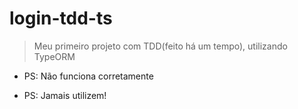 # login-tdd-ts

> Meu primeiro projeto com TDD(feito há um tempo), utilizando TypeORM

-   PS: Não funciona corretamente

-   PS: Jamais utilizem!
